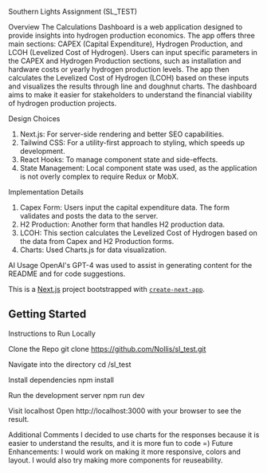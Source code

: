Southern Lights Assignment (SL_TEST)

Overview
The Calculations Dashboard is a web application designed to provide insights into hydrogen production economics. The app offers three main sections: CAPEX (Capital Expenditure), Hydrogen Production, and LCOH (Levelized Cost of Hydrogen). Users can input specific parameters in the CAPEX and Hydrogen Production sections, such as installation and hardware costs or yearly hydrogen production levels. The app then calculates the Levelized Cost of Hydrogen (LCOH) based on these inputs and visualizes the results through line and doughnut charts. The dashboard aims to make it easier for stakeholders to understand the financial viability of hydrogen production projects.

Design Choices
1. Next.js: For server-side rendering and better SEO capabilities.
2. Tailwind CSS: For a utility-first approach to styling, which speeds up development.
3. React Hooks: To manage component state and side-effects.
4. State Management: Local component state was used, as the application is not overly complex to require Redux or MobX.

Implementation Details
1. Capex Form: Users input the capital expenditure data. The form validates and posts the data to the server.
2. H2 Production: Another form that handles H2 production data.
3. LCOH: This section calculates the Levelized Cost of Hydrogen based on the data from Capex and H2 Production forms.
4. Charts: Used Charts.js for data visualization.

AI Usage
OpenAI's GPT-4 was used to assist in generating content for the README and for code suggestions.


This is a [Next.js](https://nextjs.org/) project bootstrapped with [`create-next-app`](https://github.com/vercel/next.js/tree/canary/packages/create-next-app).

## Getting Started

Instructions to Run Locally

Clone the Repo
git clone https://github.com/Nollis/sl_test.git

Navigate into the directory
cd /sl_test

Install dependencies
npm install

Run the development server
npm run dev

Visit localhost
Open http://localhost:3000 with your browser to see the result.

Additional Comments
I decided to use charts for the responses because it is easier to understand the results, and it is more fun to code =)
Future Enhancements: I would work on making it more responsive, colors and layout. I would also try making more components for reuseability.